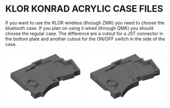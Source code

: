 # KLOR KONRAD ACRYLIC CASE FILES 

If you want to use the KLOR wireless (through ZMK) you need to choose the bluetooth case. If you plan on using it wired (through QMK) you should choose the regular case. The difference are a cutout for a JST connector in the bottom plate and another cutout for the ON/OFF switch in the side of the case. 

[<img alt="konrad" width="49%" src="/case/docs/images/konrad_acryl.png" title="konrad" />](/case/acrylic/konrad/regular/)
[<img alt="konrad bluetooth" width="49%" src="/case/docs/images/konrad_acryl_ble.png" title="konrad bluetooth" />](/case/acrylic/konrad/bluetooth/)